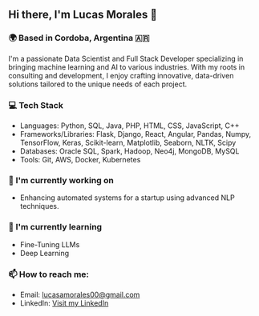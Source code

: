 
Hi there, I'm Lucas Morales 👋
------------------------------

### 🌍 Based in Cordoba, Argentina 🇦🇷

I'm a passionate Data Scientist and Full Stack Developer specializing in bringing machine learning and AI to various industries. With my roots in consulting and development, I enjoy crafting innovative, data-driven solutions tailored to the unique needs of each project.

### 💻 Tech Stack

-   Languages: Python, SQL, Java, PHP, HTML, CSS, JavaScript, C++
-   Frameworks/Libraries: Flask, Django, React, Angular, Pandas, Numpy, TensorFlow, Keras, Scikit-learn, Matplotlib, Seaborn, NLTK, Scipy
-   Databases: Oracle SQL, Spark, Hadoop, Neo4j, MongoDB, MySQL
-   Tools: Git, AWS, Docker, Kubernetes

### 🔭 I'm currently working on

-   Enhancing automated systems for a startup using advanced NLP techniques.

### 🌱 I'm currently learning

-   Fine-Tuning LLMs 
-   Deep Learning 

### 📫 How to reach me:

-   Email: <lucasamorales00@gmail.com>
-   LinkedIn: [Visit my LinkedIn](https://www.linkedin.com/in/lucas-morales-37b1b9221/)
